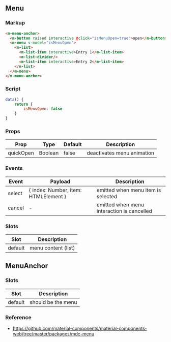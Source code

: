 ## Menu

### Markup

```html
<m-menu-anchor>
  <m-button raised interactive @click="isMenuOpen=true">open</m-button>
  <m-menu v-model="isMenuOpen">
    <m-list>
      <m-list-item interactive>Entry 1</m-list-item>
      <m-list-divider/>
      <m-list-item interactive>Entry 2</m-list-item>
    </m-list>
  </m-menu>
</m-menu-anchor>
```

### Script

```javascript
data() {
    return {
        isMenuOpen: false
    }
}

```

### Props

| Prop | Type | Default | Description |
|------|------|---------|-------------|
| quickOpen | Boolean | false | deactivates menu animation |

### Events

| Event | Payload | Description |
|-------|---------|-------------|
| select | { index: Number, item: HTMLElement } | emitted when menu item is selected |
| cancel | - | emitted when menu interaction is cancelled |

### Slots

| Slot |  Description |
|------|-------------|
| default | menu content (list) |

## MenuAnchor

### Slots

| Slot | Description |
|------|-------------|
| default | should be the menu |

### Reference

- https://github.com/material-components/material-components-web/tree/master/packages/mdc-menu
